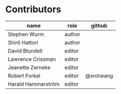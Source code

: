 # Contributors

name | role   | github
--- |--------| ---
Stephen Wurm | author |
Shirô Hattori | author |
David Blundell | editor |
Lawrence Crissman | editor |
Jeanette Zerneke | editor |
Robert Forkel | editor | @xrotwang
Harald Hammarström | editor |